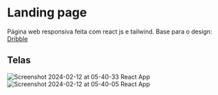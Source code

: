 # Landing page 

Página web responsiva feita com react js e tailwind.
Base para o design: [Dribble](https://dribbble.com/shots/22068397-Enterprise-website-design-in-webflow?utm_source=Clipboard_Shot&utm_campaign=emyux&utm_content=Enterprise%20website%20design%20in%20webflow&utm_medium=Social_Share&utm_source=Clipboard_Shot&utm_campaign=emyux&utm_content=Enterprise%20website%20design%20in%20webflow&utm_medium=Social_Share)

## Telas
![Screenshot 2024-02-12 at 05-40-33 React App](https://github.com/ZanderAlec/react-projects/assets/72523734/08521325-85fd-45db-8908-2f8cf0980e35)
![Screenshot 2024-02-12 at 05-40-05 React App](https://github.com/ZanderAlec/react-projects/assets/72523734/2055498f-ff97-47ac-87c6-1c283c8d1be2)
